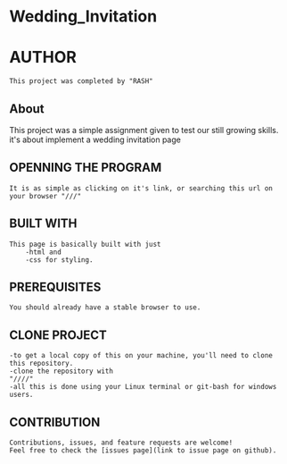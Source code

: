 # Wedding_Invitation

# AUTHOR
    This project was completed by "RASH"

## About
   This project was a simple assignment given to test our still growing skills. it's about implement a wedding invitation page

## OPENNING THE PROGRAM
    It is as simple as clicking on it's link, or searching this url on your browser "///"

## BUILT WITH
    This page is basically built with just 
        -html and 
        -css for styling.

## PREREQUISITES
    You should already have a stable browser to use.

## CLONE PROJECT
    -to get a local copy of this on your machine, you'll need to clone this repository.
    -clone the repository with
    "////"
    -all this is done using your Linux terminal or git-bash for windows users.

## CONTRIBUTION
    Contributions, issues, and feature requests are welcome!
    Feel free to check the [issues page](link to issue page on github).